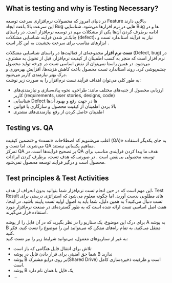 ## What is testing and why is Testing Necessary?
<p>در دنیای امروز که محصولات نرم‌افزاری سرعت توسعه Feature بالایی دارند،<br>
این سرعت بالا باعث ایجاد Bug هایی در نرم افزارها می‌شود. شناسایی Bug ها و در ادامه برطرف کردن آن‌ها یکی از مشکلات مهم در توسعه نرم‌افزار است. در راستای چابک‌تر شدن فرآیند شناسایی مشکلات (defect)، نیاز به فرآیند استاندارد تست و ابزارهای مناسب برای سرعت بخشیدن به این کار است . <br>
</p>
<p dir="rtl">
  
**تست نرم افزار** مجموعه‌ای از فعالیت‌ها در راستای شناسایی مشکلات (Defect, bug) در نرم افزار است که منجر به کسب اطمینان از کیفیت نرم‌افزار، قبل از تحویل به مشتری، می‌شود.
در همین راستا نمی‌توان از نقش اساسی تست در چرخه تولید محصول چشم‌پوشی کرد. روند استاندارد تست محصول باعث کاهش هزینه‌ها، افزایش بهره‌وری  و درک بهتر نیازمندی کاربر می‌شود.<br>
به طور کلی می‌توان اهداف فرآیند تست نرم‌افزار را به صورت زیر نوشت:<br>

- ارزیابی محصول از جنبه‌های مختلف مانند: طراحی، نحوه پیاده‌سازی و نیازمندی‌های کاربر (requirements, user stories, designs, code)
- شناسایی Defect ها در جهت رفع و بهبود آن‌ها
- بالا بردن اطمینان از کیفیت محصول و سازگاری با قوانین
- اطمینان حاصل کردن از رفع نیازمندی‌های مشتری
</p>

## Testing vs. QA
<p>
اغلب می‌شنویم که اصطلاحات «تست» و «تضمین کیفیت (QA)» به جای یکدیگر استفاده می‌شوند، اما تست و QA مفاهیم یکسانی نیستند. <br>
تمرکز QA بر تصحیح فرآیندها است. در QA هدف ما پیدا کردن فرآیندی مناسب برای  توسعه محصولی بی‌نقص است . در صورتی که هدف تست، برطرف کردن ایرادات محصول است و درگیر فرآیند توسعه محصول نمی‌شود.
</p>

## Test principles & Test Activities
<p>
  این مهم است که در حین انجام تست نرم‌افزار شما بتوانید بدون انحراف از هدف، Test Result های مطلوبی بدست آورید. اما چگونه معلوم می‌شود که استراتژی درستی برای تست دنبال می‌کنید؟ به همین دلیل، شما باید به اصول اولیه تست پایبند باشید. در اینجا، هفت اصل اساسی تست ارائه شده است که به طور گسترده‌ای در صنعت نرم‌افزار مورد استفاده قرار می‌گیرند.
</p>
<p>
  برای درک این موضوع، یک سناریو را در نظر بگیرید که در آن فایل را از پوشه A به پوشه B منتقل می‌کنید. به  تمام راه‌های ممکن که می‌توانید این را موضوع را تست کنید، فکر کنید. <br>
به غیر از سناریوهای معمول، می‌توانید شرایط زیر را نیز تست کنید:

- تلاش برای انتقال فایل هنگامی که باز است
- شما حق امنیتی برای قرار دادن فایل در پوشه B ندارید
- پوشه B بر روی درایو مشترک(Shared Drive) است و ظرفیت ذخیره‌سازی کامل است.
- پوشه B یک فایل با همان نام دارد
- ...
  


</p>
